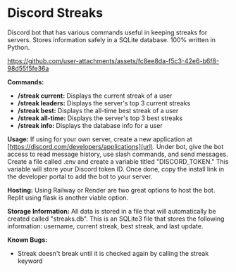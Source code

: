 # Discord Streaks
 Discord bot that has various commands useful in keeping streaks for servers. Stores information safely in a SQLite database. 100% written in Python.



https://github.com/user-attachments/assets/fc8ee8da-f5c3-42e6-b6f8-98d55f5fe36a



**Commands:**
- **/streak current:** Displays the current streak of a user
- **/streak leaders:** Displays the server's top 3 current streaks
- **/streak best:** Displays the all-time best streak of a user
- **/streak all-time:** Displays the server's top 3 best streaks
- **/streak info:** Displays the database info for a user

**Usage:**
If using for your own server, create a new application at [https://discord.com/developers/applications](url). Under bot, give the bot access to read message history, use slash commands, and send messages. Create a file called .env and create a variable titled "DISCORD_TOKEN." This variable will store your Discord token ID. Once done, copy the install link in the developer portal to add the bot to your server.

**Hosting:**
Using Railway or Render are two great options to host the bot. Replit using flask is another viable option.

**Storage Information:**
All data is stored in a file that will automatically be created called "streaks.db". This is an SQLite3 file that stores the following information: username, current streak, best streak, and last update.

**Known Bugs:**
- Streak doesn't break until it is checked again by calling the streak keyword

